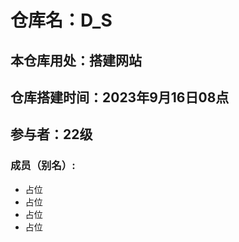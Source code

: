 # 仓库名：D_S
## 本仓库用处：搭建网站
## 仓库搭建时间：2023年9月16日08点
## 参与者：22级
### 成员（别名）: 


<ul>
  <li>占位</li>
  <li>占位</li>
  <li>占位</li>
  <li>占位</li>
</ul>

